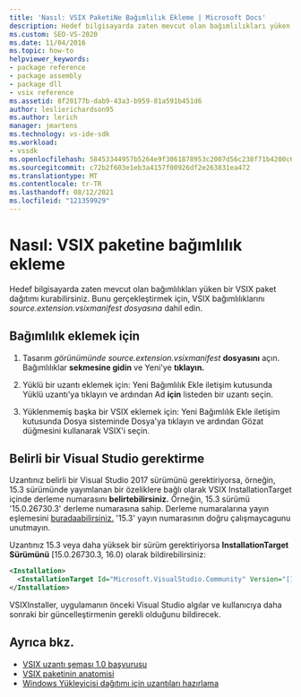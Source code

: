 ```yaml
---
title: 'Nasıl: VSIX PaketiNe Bağımlılık Ekleme | Microsoft Docs'
description: Hedef bilgisayarda zaten mevcut olan bağımlılıkları yüken bir VSIX paket dağıtımı ayarlamayı öğrenin.
ms.custom: SEO-VS-2020
ms.date: 11/04/2016
ms.topic: how-to
helpviewer_keywords:
- package reference
- package assembly
- package dll
- vsix reference
ms.assetid: 8f20177b-dab9-43a3-b959-81a591b451d6
author: leslierichardson95
ms.author: lerich
manager: jmartens
ms.technology: vs-ide-sdk
ms.workload:
- vssdk
ms.openlocfilehash: 58453344957b5264e9f3061878953c2007d56c238f71b4200c6d518df6d7af1c
ms.sourcegitcommit: c72b2f603e1eb3a4157f00926df2e263831ea472
ms.translationtype: MT
ms.contentlocale: tr-TR
ms.lasthandoff: 08/12/2021
ms.locfileid: "121359929"
---
```

# <a name="how-to-add-a-dependency-to-a-vsix-package"></a>Nasıl: VSIX paketine bağımlılık ekleme

Hedef bilgisayarda zaten mevcut olan bağımlılıkları yüken bir VSIX paket dağıtımı kurabilirsiniz. Bunu gerçekleştirmek için, VSIX bağımlılıklarını *source.extension.vsixmanifest dosyasına* dahil edin.

## <a name="to-add-a-dependency"></a>Bağımlılık eklemek için

1. Tasarım *görünümünde source.extension.vsixmanifest* **dosyasını** açın. Bağımlılıklar **sekmesine gidin** ve Yeni'ye **tıklayın.**

2. Yüklü bir uzantı eklemek için: Yeni Bağımlılık Ekle  iletişim kutusunda Yüklü uzantı'ya tıklayın ve ardından Ad **için** listeden bir uzantı seçin. 

3. Yüklenmemiş başka bir VSIX eklemek için: Yeni Bağımlılık Ekle  iletişim kutusunda Dosya sisteminde  Dosya'ya tıklayın ve ardından Gözat düğmesini kullanarak VSIX'i seçin. 

## <a name="require-a-specific-visual-studio-release"></a>Belirli bir Visual Studio gerektirme

Uzantınız belirli bir Visual Studio 2017 sürümünü gerektiriyorsa, örneğin, 15.3 sürümünde yayımlanan bir özeliklere bağlı olarak VSIX InstallationTarget içinde derleme numarasını **belirtebilirsiniz.** Örneğin, 15.3 sürümü '15.0.26730.3' derleme numarasına sahip. Derleme numaralarına yayın eşlemesini [buradaabilirsiniz.](../install/visual-studio-build-numbers-and-release-dates.md) '15.3' yayın numarasının doğru çalışmaycagunu unutmayın.

Uzantınız 15.3 veya daha yüksek bir sürüm gerektiriyorsa **InstallationTarget Sürümünü** [15.0.26730.3, 16.0) olarak bildirebilirsiniz:

```xml
<Installation>
  <InstallationTarget Id="Microsoft.VisualStudio.Community" Version="[15.0.26730.3, 16.0)" />
</Installation>
```

VSIXInstaller, uygulamanın önceki Visual Studio algılar ve kullanıcıya daha sonraki bir güncelleştirmenin gerekli olduğunu bildirecek.

## <a name="see-also"></a>Ayrıca bkz.

- [VSIX uzantı şeması 1.0 başvurusu](/previous-versions/dd393700(v=vs.110))
- [VSIX paketinin anatomisi](../extensibility/anatomy-of-a-vsix-package.md)
- [Windows Yükleyicisi dağıtımı için uzantıları hazırlama](../extensibility/preparing-extensions-for-windows-installer-deployment.md)